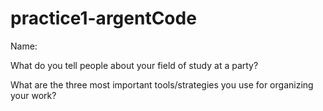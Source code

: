# practice1-argentCode
Name:

What do you tell people about your field of study at a party?

What are the three most important tools/strategies you use for organizing your work?
